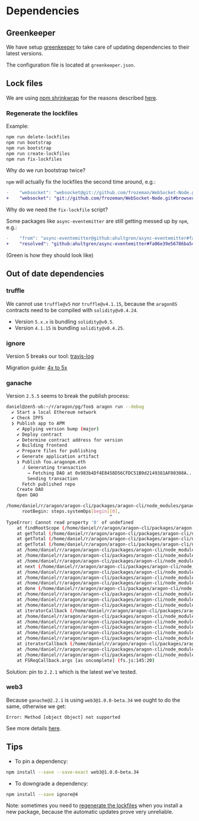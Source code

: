 # Dependencies

## Greenkeeper

We have setup [greenkeeper][greenkeeper-home] to take care of updating dependencies to their latest
versions.

The configuration file is located at `greenkeeper.json`.

## Lock files

We are using [npm shrinkwrap][shrinkwrap-home] for the reasons described [here][shrinkwrap-issue].

### Regenerate the lockfiles

Example:

```sh
npm run delete-lockfiles
npm run bootstrap
npm run bootstrap
npm run create-lockfiles
npm run fix-lockfiles
```

Why do we run bootstrap twice?

`npm` will actually fix the lockfiles the second time around, e.g.:

```diff
-    "websocket": "websocket@git://github.com/frozeman/WebSocket-Node.git#6c72925e3f8aaaea8dc8450f97627e85263999f2"
+    "websocket": "git://github.com/frozeman/WebSocket-Node.git#browserifyCompatible"
```

Why do we need the `fix-lockfile` script?

Some packages like `async-eventemitter` are still getting messed up by `npm`, e.g.:

```diff
-    "from": "async-eventemitter@github:ahultgren/async-eventemitter#fa06e39e56786ba541c180061dbf2c0a5bbf951c"
+    "resolved": "github:ahultgren/async-eventemitter#fa06e39e56786ba541c180061dbf2c0a5bbf951c",
```

(Green is how they should look like)

## Out of date dependencies

### truffle

We cannot use `truffle@v5` nor `truffle@v4.1.15`, because the `aragonOS` contracts need to be
compiled with `solidity@v0.4.24`.

- Version `5.x.x` is bundling `solidity@v0.5`.
- Version `4.1.15` is bundling `solidity@v0.4.25`.

### ignore

Version 5 breaks our tool: [travis-log][ignore-fail-log]

Migration guide: [4x to 5x][ignore-migration-guide]

### ganache

Version `2.5.5` seems to break the publish process:

```sh
daniel@zen5-ub:~/r/aragon/pg/foo$ aragon run --debug
  ✔ Start a local Ethereum network
  ✔ Check IPFS
  ❯ Publish app to APM
    ✔ Applying version bump (major)
    ✔ Deploy contract
    ✔ Determine contract address for version
    ✔ Building frontend
    ✔ Prepare files for publishing
    ✔ Generate application artifact
    ❯ Publish foo.aragonpm.eth
      ⠼ Generating transaction
        → Fetching DAO at 0x983b4Df4E8458D56CFDC51B9d2149381AF80308A...
        Sending transaction
      Fetch published repo
    Create DAO
    Open DAO

/home/daniel/r/aragon/aragon-cli/packages/aragon-cli/node_modules/ganache-core/lib/utils/gasEstimation.js:88
      rootBegin: steps.systemOps[begin][0],
                                       ^
TypeError: Cannot read property '0' of undefined
    at findRootScope (/home/daniel/r/aragon/aragon-cli/packages/aragon-cli/node_modules/ganache-core/lib/utils/gasEstimation.js:88:40)
    at getTotal (/home/daniel/r/aragon/aragon-cli/packages/aragon-cli/node_modules/ganache-core/lib/utils/gasEstimation.js:155:36)
    at getTotal (/home/daniel/r/aragon/aragon-cli/packages/aragon-cli/node_modules/ganache-core/lib/utils/gasEstimation.js:221:23)
    at getTotal (/home/daniel/r/aragon/aragon-cli/packages/aragon-cli/node_modules/ganache-core/lib/utils/gasEstimation.js:192:25)
    at /home/daniel/r/aragon/aragon-cli/packages/aragon-cli/node_modules/ganache-core/lib/utils/gasEstimation.js:42:21
    at /home/daniel/r/aragon/aragon-cli/packages/aragon-cli/node_modules/ganache-core/node_modules/ethereumjs-vm/dist/runTx.js:70:9
    at /home/daniel/r/aragon/aragon-cli/packages/aragon-cli/node_modules/ganache-core/node_modules/async/dist/async.js:969:16
    at next (/home/daniel/r/aragon/aragon-cli/packages/aragon-cli/node_modules/ganache-core/node_modules/async/dist/async.js:5225:18)
    at /home/daniel/r/aragon/aragon-cli/packages/aragon-cli/node_modules/ganache-core/node_modules/ethereumjs-vm/dist/cache.js:160:13
    at /home/daniel/r/aragon/aragon-cli/packages/aragon-cli/node_modules/ganache-core/node_modules/merkle-patricia-tree/util.js:51:36
    at /home/daniel/r/aragon/aragon-cli/packages/aragon-cli/node_modules/ganache-core/node_modules/merkle-patricia-tree/node_modules/async/lib/async.js:52:16
    at done (/home/daniel/r/aragon/aragon-cli/packages/aragon-cli/node_modules/ganache-core/node_modules/merkle-patricia-tree/node_modules/async/lib/async.js:246:17)
    at /home/daniel/r/aragon/aragon-cli/packages/aragon-cli/node_modules/ganache-core/node_modules/merkle-patricia-tree/node_modules/async/lib/async.js:44:16
    at /home/daniel/r/aragon/aragon-cli/packages/aragon-cli/node_modules/ganache-core/lib/database/levelupobjectadapter.js:110:7
    at /home/daniel/r/aragon/aragon-cli/packages/aragon-cli/node_modules/ganache-core/node_modules/async/dist/async.js:473:16
    at iteratorCallback (/home/daniel/r/aragon/aragon-cli/packages/aragon-cli/node_modules/ganache-core/node_modules/async/dist/async.js:1064:13)
    at /home/daniel/r/aragon/aragon-cli/packages/aragon-cli/node_modules/ganache-core/node_modules/async/dist/async.js:969:16
    at /home/daniel/r/aragon/aragon-cli/packages/aragon-cli/node_modules/ganache-core/node_modules/level-sublevel/shell.js:53:51
    at /home/daniel/r/aragon/aragon-cli/packages/aragon-cli/node_modules/ganache-core/node_modules/level-sublevel/nut.js:109:13
    at /home/daniel/r/aragon/aragon-cli/packages/aragon-cli/node_modules/ganache-core/lib/database/filedown.js:64:7
    at /home/daniel/r/aragon/aragon-cli/packages/aragon-cli/node_modules/ganache-core/node_modules/async/dist/async.js:473:16
    at iteratorCallback (/home/daniel/r/aragon/aragon-cli/packages/aragon-cli/node_modules/ganache-core/node_modules/async/dist/async.js:1064:13)
    at /home/daniel/r/aragon/aragon-cli/packages/aragon-cli/node_modules/ganache-core/node_modules/async/dist/async.js:969:16
    at /home/daniel/r/aragon/aragon-cli/packages/aragon-cli/node_modules/graceful-fs/graceful-fs.js:45:10
    at FSReqCallback.args [as oncomplete] (fs.js:145:20)
```

Solution: pin to `2.2.1` which is the latest we've tested.

### web3

Because `ganache@2.2.1` is using `web3@1.0.0-beta.34` we ought to do the same, otherwise we get:

`Error: Method [object Object] not supported`

See more details [here][web3-gh-issue].

## Tips

- To pin a dependency:

```sh
npm install --save --save-exact web3@1.0.0-beta.34
```

- To downgrade a dependency:

```sh
npm install --save ignore@4
```

Note: sometimes you need to [regenerate the lockfiles](#regenerate-the-lockfiles) when you install
a new package, because the automatic updates prove very unreliable.

[greenkeeper-home]: https://greenkeeper.io
[shrinkwrap-home]: https://docs.npmjs.com/cli/shrinkwrap.html
[shrinkwrap-issue]: https://github.com/aragon/aragon-cli/issues/477
[ignore-fail-log]: https://travis-ci.org/aragon/aragon-cli/jobs/536290327#L945
[ignore-migration-guide]: https://travis-ci.org/aragon/aragon-cli/jobs/536290327#L945
[web3-gh-issue]: https://github.com/aragon/aragon-cli/issues/457
